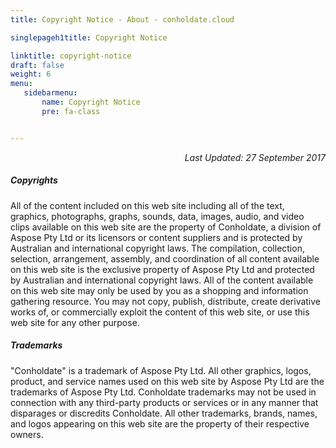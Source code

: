 ```yaml
---
title: Copyright Notice - About - conholdate.cloud

singlepageh1title: Copyright Notice

linktitle: copyright-notice
draft: false
weight: 6
menu:
   sidebarmenu: 
       name: Copyright Notice
       pre: fa-class


---
```


<div class="box1">

<p style="text-align: right;"><em>Last Updated: 27 September 2017</em></p>

##### Copyrights

All of the content included on this web site including all of the text, graphics, photographs, graphs, sounds, data, images, audio, and video clips available on this web site are the property of Conholdate, a division of Aspose Pty Ltd or its licensors or content suppliers and is protected by Australian and international copyright laws. The compilation, collection, selection, arrangement, assembly, and coordination of all content available on this web site is the exclusive property of Aspose Pty Ltd and protected by Australian and international copyright laws. All of the content available on this web site may only be used by you as a shopping and information gathering resource. You may not copy, publish, distribute, create derivative works of, or commercially exploit the content of this web site, or use this web site for any other purpose.

 </div><div class="box1">
 
 ##### Trademarks

"Conholdate" is a trademark of Aspose Pty Ltd. All other graphics, logos, product, and service names used on this web site by Aspose Pty Ltd are the trademarks of Aspose Pty Ltd. Conholdate trademarks may not be used in connection with any third-party products or services or in any manner that disparages or discredits Conholdate. All other trademarks, brands, names, and logos appearing on this web site are the property of their respective owners.

</div>